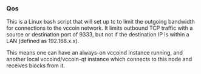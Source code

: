 ### Qos ###

This is a Linux bash script that will set up tc to limit the outgoing bandwidth for connections to the vccoin network. It limits outbound TCP traffic with a source or destination port of 9333, but not if the destination IP is within a LAN (defined as 192.168.x.x).

This means one can have an always-on vccoind instance running, and another local vccoind/vccoin-qt instance which connects to this node and receives blocks from it.
